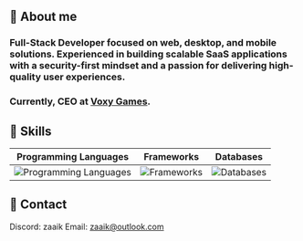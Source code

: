 ## 👋 About me
### Full-Stack Developer focused on web, desktop, and mobile solutions. Experienced in building scalable SaaS applications with a security-first mindset and a passion for delivering high-quality user experiences.
### Currently, CEO at [Voxy Games](https://voxygames.com).

## 🧰 Skills

| Programming Languages                                                                                   | Frameworks                                                                                       | Databases                                                                            |
|---------------------------------------------------------------------------------------------------------|--------------------------------------------------------------------------------------------------|--------------------------------------------------------------------------------------|
| ![Programming Languages](https://skillicons.dev/icons?i=js,ts,dart,rust,php,cs,cpp,python&perline=5)                | ![Frameworks](https://skillicons.dev/icons?i=nodejs,nextjs,electron,flutter,tauri,laravel,dotnet&perline=5) | ![Databases](https://skillicons.dev/icons?i=mongodb,postgres,mysql,mariadb&perline=5) |

## 📧 Contact
Discord: zaaik
Email: zaaik@outlook.com
